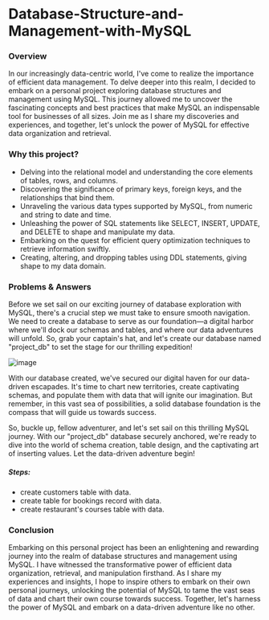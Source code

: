 # Database-Structure-and-Management-with-MySQL

### Overview
In our increasingly data-centric world, I've come to realize the importance of efficient data management. To delve deeper into this realm, I decided to embark on a personal project exploring database structures and management using MySQL. This journey allowed me to uncover the fascinating concepts and best practices that make MySQL an indispensable tool for businesses of all sizes. Join me as I share my discoveries and experiences, and together, let's unlock the power of MySQL for effective data organization and retrieval.

### Why this project?
- Delving into the relational model and understanding the core elements of tables, rows, and columns.
- Discovering the significance of primary keys, foreign keys, and the relationships that bind them.
- Unraveling the various data types supported by MySQL, from numeric and string to date and time.
- Unleashing the power of SQL statements like SELECT, INSERT, UPDATE, and DELETE to shape and manipulate my data.
- Embarking on the quest for efficient query optimization techniques to retrieve information swiftly.
- Creating, altering, and dropping tables using DDL statements, giving shape to my data domain.

### Problems & Answers
Before we set sail on our exciting journey of database exploration with MySQL, there's a crucial step we must take to ensure smooth navigation. We need to create a database to serve as our foundation—a digital harbor where we'll dock our schemas and tables, and where our data adventures will unfold. So, grab your captain's hat, and let's create our database named "project_db" to set the stage for our thrilling expedition!

  ![image](https://github.com/wonders12/Database-Structure-and-Management-with-MySQL/assets/50216723/fb4f0e6b-fa0f-497d-aa8a-a2f52fc136a9)

With our database created, we've secured our digital haven for our data-driven escapades. It's time to chart new territories, create captivating schemas, and populate them with data that will ignite our imagination. But remember, in this vast sea of possibilities, a solid database foundation is the compass that will guide us towards success.

So, buckle up, fellow adventurer, and let's set sail on this thrilling MySQL journey. With our "project_db" database securely anchored, we're ready to dive into the world of schema creation, table design, and the captivating art of inserting values. Let the data-driven adventure begin!

##### Steps:
- create customers table with data.
- create table for bookings record with data.
- create restaurant's courses table with data.




### Conclusion
Embarking on this personal project has been an enlightening and rewarding journey into the realm of database structures and management using MySQL. I have witnessed the transformative power of efficient data organization, retrieval, and manipulation firsthand. As I share my experiences and insights, I hope to inspire others to embark on their own personal journeys, unlocking the potential of MySQL to tame the vast seas of data and chart their own course towards success. Together, let's harness the power of MySQL and embark on a data-driven adventure like no other.

